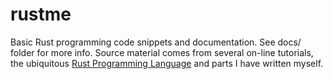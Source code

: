 # rustme
Basic Rust programming code snippets and documentation.
See docs/ folder for more info.
Source material comes from several on-line tutorials,
the ubiquitous [Rust Programming Language](https://doc.rust-lang.org/book)
and parts I have written myself.